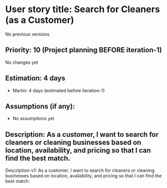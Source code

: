 # User story title: Search for Cleaners (as a Customer)
No previous versions

## Priority: 10 (Project planning BEFORE iteration-1)
No changes yet

## Estimation: 4 days
* Martin: 4 days (estimated before iteration-1)

## Assumptions (if any):
* No assumptions yet

## Description: As a customer, I want to search for cleaners or cleaning businesses based on location, availability, and pricing so that I can find the best match.
Description-v1: As a customer, I want to search for cleaners or cleaning businesses based on location, availability, and pricing so that I can find the best match.